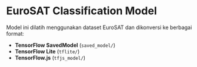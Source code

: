 # EuroSAT Classification Model
Model ini dilatih menggunakan dataset EuroSAT dan dikonversi ke berbagai format:
- **TensorFlow SavedModel** (`saved_model/`)
- **TensorFlow Lite** (`tflite/`)
- **TensorFlow.js** (`tfjs_model/`)
